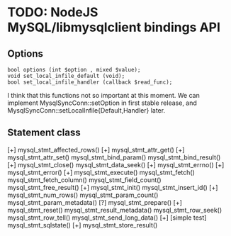 TODO: NodeJS MySQL/libmysqlclient bindings API
==============================================

Options
-------

    bool options (int $option , mixed $value);
    void set_local_infile_default (void);
    bool set_local_infile_handler (callback $read_func);

I think that this functions not so important at this moment.
We can implement MysqlSyncConn::setOption in first stable release,
and MysqlSyncConn::setLocalInfile{Default,Handler} later.

Statement class
---------------

[+] mysql_stmt_affected_rows()
[+] mysql_stmt_attr_get()
[+] mysql_stmt_attr_set()
mysql_stmt_bind_param()
mysql_stmt_bind_result()
[+] mysql_stmt_close()
mysql_stmt_data_seek()
[+] mysql_stmt_errno()
[+] mysql_stmt_error()
[+] mysql_stmt_execute()
mysql_stmt_fetch()
mysql_stmt_fetch_column()
mysql_stmt_field_count()
mysql_stmt_free_result()
[+] mysql_stmt_init()
mysql_stmt_insert_id()
[+] mysql_stmt_num_rows()
mysql_stmt_param_count()
mysql_stmt_param_metadata()
[?] mysql_stmt_prepare()
[+] mysql_stmt_reset()
mysql_stmt_result_metadata()
mysql_stmt_row_seek()
mysql_stmt_row_tell()
mysql_stmt_send_long_data()
[+] [simple test] mysql_stmt_sqlstate()
[+] mysql_stmt_store_result()

